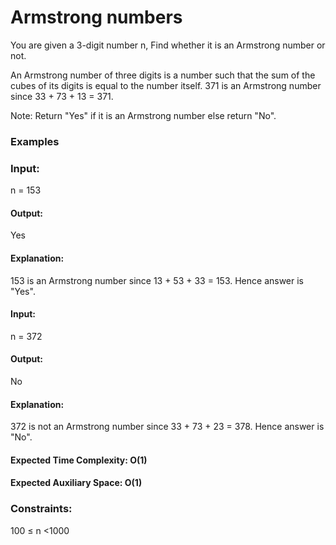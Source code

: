 # Armstrong numbers
You are given a 3-digit number n, Find whether it is an Armstrong number or not.

An Armstrong number of three digits is a number such that the sum of the cubes of its digits is equal to the number itself. 371 is an Armstrong number since 33 + 73 + 13 = 371.

Note: Return "Yes" if it is an Armstrong number else return "No".

### Examples
### Input:
n = 153
#### Output:
Yes
#### Explanation:
153 is an Armstrong number since 13 + 53 + 33 = 153. Hence answer is "Yes".

#### Input:
n = 372
#### Output:
No
#### Explanation: 
372 is not an Armstrong number since 33 + 73 + 23 = 378. Hence answer is "No".

#### Expected Time Complexity: O(1)
#### Expected Auxiliary Space: O(1)

### Constraints:
100 ≤ n <1000

